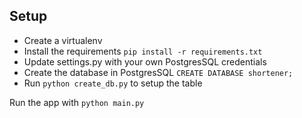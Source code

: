 ## Setup

- Create a virtualenv
- Install the requirements `pip install -r requirements.txt`
- Update settings.py with your own PostgresSQL credentials
- Create the database in PostgresSQL `CREATE DATABASE shortener;`
- Run `python create_db.py` to setup the table

Run the app with `python main.py`
